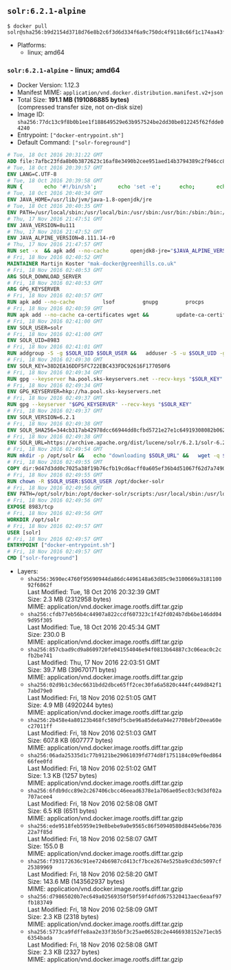 ## `solr:6.2.1-alpine`

```console
$ docker pull solr@sha256:b9d2154d3718d76e8b2c6f3d6d334f6a9c750dc4f9118c66f1c174aa43f7161e
```

-	Platforms:
	-	linux; amd64

### `solr:6.2.1-alpine` - linux; amd64

-	Docker Version: 1.12.3
-	Manifest MIME: `application/vnd.docker.distribution.manifest.v2+json`
-	Total Size: **191.1 MB (191086885 bytes)**  
	(compressed transfer size, not on-disk size)
-	Image ID: `sha256:77dc13c9f8b0b1ee1f188649529e63b957524be2dd30be012245f62fdde04240`
-	Entrypoint: `["docker-entrypoint.sh"]`
-	Default Command: `["solr-foreground"]`

```dockerfile
# Tue, 18 Oct 2016 20:31:22 GMT
ADD file:7afbc23fda8b0b3872623c16af8e3490b2cee951aed14b3794389c2f946cc8c7 in / 
# Tue, 18 Oct 2016 20:39:57 GMT
ENV LANG=C.UTF-8
# Tue, 18 Oct 2016 20:39:58 GMT
RUN { 		echo '#!/bin/sh'; 		echo 'set -e'; 		echo; 		echo 'dirname "$(dirname "$(readlink -f "$(which javac || which java)")")"'; 	} > /usr/local/bin/docker-java-home 	&& chmod +x /usr/local/bin/docker-java-home
# Tue, 18 Oct 2016 20:40:34 GMT
ENV JAVA_HOME=/usr/lib/jvm/java-1.8-openjdk/jre
# Tue, 18 Oct 2016 20:40:35 GMT
ENV PATH=/usr/local/sbin:/usr/local/bin:/usr/sbin:/usr/bin:/sbin:/bin:/usr/lib/jvm/java-1.8-openjdk/jre/bin:/usr/lib/jvm/java-1.8-openjdk/bin
# Thu, 17 Nov 2016 21:47:51 GMT
ENV JAVA_VERSION=8u111
# Thu, 17 Nov 2016 21:47:52 GMT
ENV JAVA_ALPINE_VERSION=8.111.14-r0
# Thu, 17 Nov 2016 21:47:57 GMT
RUN set -x 	&& apk add --no-cache 		openjdk8-jre="$JAVA_ALPINE_VERSION" 	&& [ "$JAVA_HOME" = "$(docker-java-home)" ]
# Fri, 18 Nov 2016 02:40:52 GMT
MAINTAINER Martijn Koster "mak-docker@greenhills.co.uk"
# Fri, 18 Nov 2016 02:40:53 GMT
ARG SOLR_DOWNLOAD_SERVER
# Fri, 18 Nov 2016 02:40:53 GMT
ARG GPG_KEYSERVER
# Fri, 18 Nov 2016 02:40:57 GMT
RUN apk add --no-cache         lsof         gnupg         procps         tar         bash
# Fri, 18 Nov 2016 02:40:59 GMT
RUN apk add --no-cache ca-certificates wget &&         update-ca-certificates
# Fri, 18 Nov 2016 02:41:00 GMT
ENV SOLR_USER=solr
# Fri, 18 Nov 2016 02:41:00 GMT
ENV SOLR_UID=8983
# Fri, 18 Nov 2016 02:41:01 GMT
RUN addgroup -S -g $SOLR_UID $SOLR_USER &&   adduser -S -u $SOLR_UID -g $SOLR_USER $SOLR_USER
# Fri, 18 Nov 2016 02:49:30 GMT
ENV SOLR_KEY=38D2EA16DDF5FC722EBC433FDC92616F177050F6
# Fri, 18 Nov 2016 02:49:34 GMT
RUN gpg --keyserver ha.pool.sks-keyservers.net --recv-keys "$SOLR_KEY"
# Fri, 18 Nov 2016 02:49:34 GMT
ENV GPG_KEYSERVER=hkp://ha.pool.sks-keyservers.net
# Fri, 18 Nov 2016 02:49:37 GMT
RUN gpg --keyserver "$GPG_KEYSERVER" --recv-keys "$SOLR_KEY"
# Fri, 18 Nov 2016 02:49:37 GMT
ENV SOLR_VERSION=6.2.1
# Fri, 18 Nov 2016 02:49:38 GMT
ENV SOLR_SHA256=344cb317ab42978dcc66944dd8cfbd5721e27e1c64919308082b0623a310b607
# Fri, 18 Nov 2016 02:49:38 GMT
ENV SOLR_URL=https://archive.apache.org/dist/lucene/solr/6.2.1/solr-6.2.1.tgz
# Fri, 18 Nov 2016 02:49:54 GMT
RUN mkdir -p /opt/solr &&   echo "downloading $SOLR_URL" &&   wget -q $SOLR_URL -O /opt/solr.tgz &&   echo "downloading $SOLR_URL.asc" &&   wget -q $SOLR_URL.asc -O /opt/solr.tgz.asc &&   echo "$SOLR_SHA256 */opt/solr.tgz" | sha256sum -c - &&   (>&2 ls -l /opt/solr.tgz /opt/solr.tgz.asc) &&   gpg --batch --verify /opt/solr.tgz.asc /opt/solr.tgz &&   tar -C /opt/solr --extract --file /opt/solr.tgz --strip-components=1 &&   rm /opt/solr.tgz* &&   rm -Rf /opt/solr/docs/ &&   mkdir -p /opt/solr/server/solr/lib /opt/solr/server/solr/mycores &&   sed -i -e 's/#SOLR_PORT=8983/SOLR_PORT=8983/' /opt/solr/bin/solr.in.sh &&   sed -i -e '/-Dsolr.clustering.enabled=true/ a SOLR_OPTS="$SOLR_OPTS -Dsun.net.inetaddr.ttl=60 -Dsun.net.inetaddr.negative.ttl=60"' /opt/solr/bin/solr.in.sh &&   chown -R $SOLR_USER:$SOLR_USER /opt/solr &&   mkdir /docker-entrypoint-initdb.d /opt/docker-solr/
# Fri, 18 Nov 2016 02:49:55 GMT
COPY dir:9d47d3dd0c7025a38f19b76cfb19cd6acff0a605ef36b4d51067f62d7a74908a in /opt/docker-solr/scripts 
# Fri, 18 Nov 2016 02:49:55 GMT
RUN chown -R $SOLR_USER:$SOLR_USER /opt/docker-solr
# Fri, 18 Nov 2016 02:49:56 GMT
ENV PATH=/opt/solr/bin:/opt/docker-solr/scripts:/usr/local/sbin:/usr/local/bin:/usr/sbin:/usr/bin:/sbin:/bin:/usr/lib/jvm/java-1.8-openjdk/jre/bin:/usr/lib/jvm/java-1.8-openjdk/bin
# Fri, 18 Nov 2016 02:49:56 GMT
EXPOSE 8983/tcp
# Fri, 18 Nov 2016 02:49:56 GMT
WORKDIR /opt/solr
# Fri, 18 Nov 2016 02:49:57 GMT
USER [solr]
# Fri, 18 Nov 2016 02:49:57 GMT
ENTRYPOINT ["docker-entrypoint.sh"]
# Fri, 18 Nov 2016 02:49:57 GMT
CMD ["solr-foreground"]
```

-	Layers:
	-	`sha256:3690ec4760f95690944da86dc4496148a63d85c9e3100669a318110092f6862f`  
		Last Modified: Tue, 18 Oct 2016 20:32:39 GMT  
		Size: 2.3 MB (2312958 bytes)  
		MIME: application/vnd.docker.image.rootfs.diff.tar.gzip
	-	`sha256:cfdb77eb56b4c44907a822ccdf607323c1f42fd024b7db6be146dd049d95f305`  
		Last Modified: Tue, 18 Oct 2016 20:45:34 GMT  
		Size: 230.0 B  
		MIME: application/vnd.docker.image.rootfs.diff.tar.gzip
	-	`sha256:857cbad9cd9a8609720fe041554046e94f0813b64887c3c06eac0c2cfb2be741`  
		Last Modified: Thu, 17 Nov 2016 22:03:51 GMT  
		Size: 39.7 MB (39670171 bytes)  
		MIME: application/vnd.docker.image.rootfs.diff.tar.gzip
	-	`sha256:02d9b1c3dec6631bdd2dbce65ff2cec30fa6a5820c444fc449d842f17abd79e0`  
		Last Modified: Fri, 18 Nov 2016 02:51:05 GMT  
		Size: 4.9 MB (4920244 bytes)  
		MIME: application/vnd.docker.image.rootfs.diff.tar.gzip
	-	`sha256:2b458e4a80123b468fc589df5cbe96a85de6a94e27708ebf20eea60ec27011ff`  
		Last Modified: Fri, 18 Nov 2016 02:51:03 GMT  
		Size: 607.8 KB (607777 bytes)  
		MIME: application/vnd.docker.image.rootfs.diff.tar.gzip
	-	`sha256:06ada25335d1c77b9121be29061039fd774d8f1751184c09ef0ed86466fee0fd`  
		Last Modified: Fri, 18 Nov 2016 02:51:02 GMT  
		Size: 1.3 KB (1257 bytes)  
		MIME: application/vnd.docker.image.rootfs.diff.tar.gzip
	-	`sha256:6fdb9dcc89e2c267406cbcc46eead6378e1a706ae05ec03c9d3df02a707acee4`  
		Last Modified: Fri, 18 Nov 2016 02:58:08 GMT  
		Size: 6.5 KB (6511 bytes)  
		MIME: application/vnd.docker.image.rootfs.diff.tar.gzip
	-	`sha256:ede9518feb5959e19e8bebe9a0e9565c86f50940580d8445eb6e703622a7f85d`  
		Last Modified: Fri, 18 Nov 2016 02:58:07 GMT  
		Size: 155.0 B  
		MIME: application/vnd.docker.image.rootfs.diff.tar.gzip
	-	`sha256:f393172636c91ee724b6987cd413cf7bce2674e525ba9cd3dc5097cf25389969`  
		Last Modified: Fri, 18 Nov 2016 02:58:20 GMT  
		Size: 143.6 MB (143562937 bytes)  
		MIME: application/vnd.docker.image.rootfs.diff.tar.gzip
	-	`sha256:d79865020b7ec649a02569350f50f59f4dfdd675320413aec6eaaf97fb183749`  
		Last Modified: Fri, 18 Nov 2016 02:58:09 GMT  
		Size: 2.3 KB (2318 bytes)  
		MIME: application/vnd.docker.image.rootfs.diff.tar.gzip
	-	`sha256:5773ca9fdffe8aa2e33f3b5bf3c25ae06528c2e4466938152e71ecb56354bada`  
		Last Modified: Fri, 18 Nov 2016 02:58:08 GMT  
		Size: 2.3 KB (2327 bytes)  
		MIME: application/vnd.docker.image.rootfs.diff.tar.gzip

